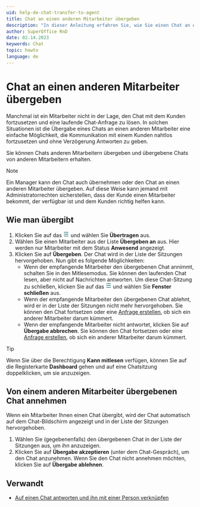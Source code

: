 ```yaml
---
uid: help-de-chat-transfer-to-agent
title: Chat an einen anderen Mitarbeiter übergeben
description: "In dieser Anleitung erfahren Sie, wie Sie einen Chat an einen anderen Mitarbeiter übergeben."
author: SuperOffice RnD
date: 02.14.2023
keywords: Chat
topic: howto
language: de
---
```


# Chat an einen anderen Mitarbeiter übergeben

Manchmal ist ein Mitarbeiter nicht in der Lage, den Chat mit dem Kunden fortzusetzen und eine laufende Chat-Anfrage zu lösen. In solchen Situationen ist die Übergabe eines Chats an einen anderen Mitarbeiter eine einfache Möglichkeit, die Kommunikation mit einem Kunden nahtlos fortzusetzen und ohne Verzögerung Antworten zu geben.

Sie können Chats anderen Mitarbeitern übergeben und übergebene Chats von anderen Mitarbeitern erhalten.

> [!NOTE]
> Ein Manager kann den Chat auch übernehmen oder den Chat an einen anderen Mitarbeiter übergeben. Auf diese Weise kann jemand mit Administratorrechten sicherstellen, dass der Kunde einen Mitarbeiter bekommt, der verfügbar ist und dem Kunden richtig helfen kann.

## Wie man übergibt

1. Klicken Sie auf das ![Symbol][img1] und wählen Sie **Übertragen** aus.
2. Wählen Sie einen Mitarbeiter aus der Liste **Übergeben an** aus. Hier werden nur Mitarbeiter mit dem Status **Anwesend** angezeigt.
3. Klicken Sie auf **Übergeben**. Der Chat wird in der Liste der Sitzungen hervorgehoben. Nun gibt es folgende Möglichkeiten:
    * Wenn der empfangende Mitarbeiter den übergebenen Chat annimmt, schalten Sie in den Mitlesemodus. Sie können den laufenden Chat lesen, aber nicht auf Nachrichten antworten. Um diese Chat-Sitzung zu schließen, klicken Sie auf das ![Symbol][img1] und wählen Sie **Fenster schließen** aus.
    * Wenn der empfangende Mitarbeiter den übergebenen Chat ablehnt, wird er in der Liste der Sitzungen nicht mehr hervorgehoben. Sie können den Chat fortsetzen oder eine [Anfrage erstellen][1], ob sich ein anderer Mitarbeiter darum kümmert.
    * Wenn der empfangende Mitarbeiter nicht antwortet, klicken Sie auf **Übergabe abbrechen**. Sie können den Chat fortsetzen oder eine [Anfrage erstellen][1], ob sich ein anderer Mitarbeiter darum kümmert.

> [!TIP]
> Wenn Sie über die Berechtigung **Kann mitlesen** verfügen, können Sie auf die Registerkarte **Dashboard** gehen und auf eine Chatsitzung doppelklicken, um sie anzuzeigen.

## Von einem anderen Mitarbeiter übergebenen Chat annehmen

Wenn ein Mitarbeiter Ihnen einen Chat übergibt, wird der Chat automatisch auf dem Chat-Bildschirm angezeigt und in der Liste der Sitzungen hervorgehoben.

1. Wählen Sie (gegebenenfalls) den übergebenen Chat in der Liste der Sitzungen aus, um ihn anzuzeigen.
2. Klicken Sie auf **Übergabe akzeptieren** (unter dem Chat-Gespräch), um den Chat anzunehmen. Wenn Sie den Chat nicht annehmen möchten, klicken Sie auf **Übergabe ablehnen**.

## Verwandt

* [Auf einen Chat antworten und ihn mit einer Person verknüpfen][2]

<!-- Referenced links -->
[1]: create-request.md
[2]: respond.md

<!-- Referenced images -->
[img1]: ../../../media/icons/btn-menu.png
